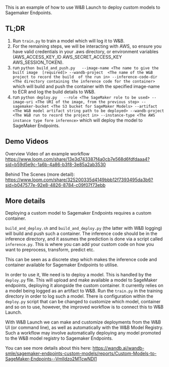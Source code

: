 This is an example of how to use W&B Launch to deploy custom models to Sagemaker Endpoints.

## TL;DR

1. Run ``train.py`` to train a model which will log it to W&B.
2. For the remaining steps, we will be interacting with AWS, so ensure you have valid credentials in your .aws directory, or environment variables (AWS_ACCESS_KEY_ID AWS_SECRET_ACCESS_KEY AWS_SESSION_TOKEN).
3. run ``python build_and_push.py   --image-name <The name to give the built image  [required]> --wandb-project  <The name of the W&B project to record the build  of the run in> --inference-code-dir <The directory containing the inference code for the container>`` which will build and push the container with the specified image-name to ECR and log the build details to W&B.
4. run ``python deploy.py   --role <The SageMaker role to be used> --image-uri <The URI of the image, from the previous step> --sagemaker-bucket <The S3 bucket for SageMaker Models> --artifact <The W&B model artifact string path to be deployed> --wandb-project <The W&B run to record the project in> --instance-type <The AWS instance type fore inference>`` which will deploy the model to SageMaker Endpoints.

## Demo Videos
Overview Video of an example workflow https://www.loom.com/share/13e3d743387f4a0cb7e568d6fdfdaaa4?sid=b59d5e9c-1a6b-4a86-b3f8-3e85a2ab3530

Behind The Scenes (more detail): https://www.loom.com/share/325200335d4149bbb12f7393495da3b6?sid=b047577e-92e8-4826-8784-c09f07f73ebb

## More details

Deploying a custom model to Sagemaker Endpoints requires a custom container.

``build_and_deploy.sh`` and `build_and_deploy.py` (the latter with W&B logging) will build and push such a container. The inference code should be in the inference directory, and it assumes the prediction is done via a script called ``inference.py``. This is where you can add your custom code on how you want to preprocess, transform, predict etc.

This can be seen as a discrete step which makes the inference code and container available for Sagemaker Endpoints to utilise.

In order to use it, We need is to deploy a model. This is handled by the `deploy.py` file. This will upload and make available a model to SageMaker endpoints, deploying it alongside the custom container. It currently relies on a model being logged as an artifact to W&B. Run the `train.py` in the training directory in order to log such a model. There is configuration within the ``deploy.py`` script that can be changed to customize which model, container and so on to use, however, the improved workflow is to connect this to W&B Launch.

With W&B Launch we can make and customize deployments from the W&B UI (or command line), as well as automatically with the W&B Model Registry. Such a workflow may involve automatically deploying any model promoted to the W&B model registry to Sagemaker Endpoints. 

You can see more details about this here: https://wandb.ai/wandb-smle/sagemaker-endpoints-custom-models/reports/Custom-Models-to-SageMaker-Endpoints--Vmlldzo2MTcwNDI1